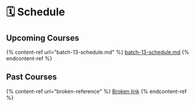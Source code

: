# 🗓 Schedule

## Upcoming Courses

{% content-ref url="batch-13-schedule.md" %}
[batch-13-schedule.md](batch-13-schedule.md)
{% endcontent-ref %}

## Past Courses

{% content-ref url="broken-reference" %}
[Broken link](broken-reference)
{% endcontent-ref %}
